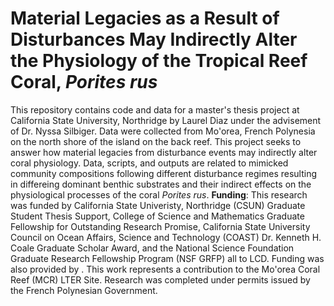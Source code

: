 # Material Legacies as a Result of Disturbances May Indirectly Alter the Physiology of the Tropical Reef Coral, _Porites rus_
This repository contains code and data for a master's thesis project at California State University, Northridge by Laurel Diaz under the advisement of Dr. Nyssa Silbiger. Data were collected from Mo'orea, French Polynesia on the north shore of the island on the back reef. This project seeks to answer how material legacies from disturbance events may indirectly alter coral physiology. Data, scripts, and outputs are related to mimicked community compositions following different disturbance regimes resulting in differeing dominant benthic substrates and their indirect effects on the physiological processes of the coral _Porites rus_.
**Funding**: This research was funded by California State Univeristy, Northridge (CSUN) Graduate Student Thesis Support, College of Science and Mathematics Graduate Fellowship for Outstanding Research Promise, California State University Council on Ocean Affairs, Science and Technology (COAST) Dr. Kenneth H. Coale Graduate Scholar Award, and the National Science Foundation Graduate Research Fellowship Program (NSF GRFP) all to LCD. Funding was also provided by . This work represents a contribution to the Mo'orea Coral Reef (MCR) LTER Site. Research was completed under permits issued by the French Polynesian Government. 
